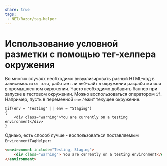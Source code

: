 ```yaml
---
share: true
tags:
 - NET/Razor/tag-helper
---
```

# Использование условной разметки с помощью тег-хелпера окружения
Во многих случаях необходимо визуализировать разный HTML-код в зависимости от того, работает ли веб-сайт в окружении разработки или в промышленном окружении.
Часто необходимо добавить баннер при запуске в тестовом окружении. Можно воспользоваться оператором `if`. Например, пусть в переменной `env` лежит текущее окружение.
```razor
@if(env = "Testing" || env = "Staging")
{
	<div class="warning">You are currently on a testing environment</div>
}
```
Однако, есть способ лучше - воспользоваться поставляемым `EnvironmentTagHelper`:
```html
<environment include="Testing, Staging">
	<div class="warning"> You are currently on a testing environment</div>
</environment>
```